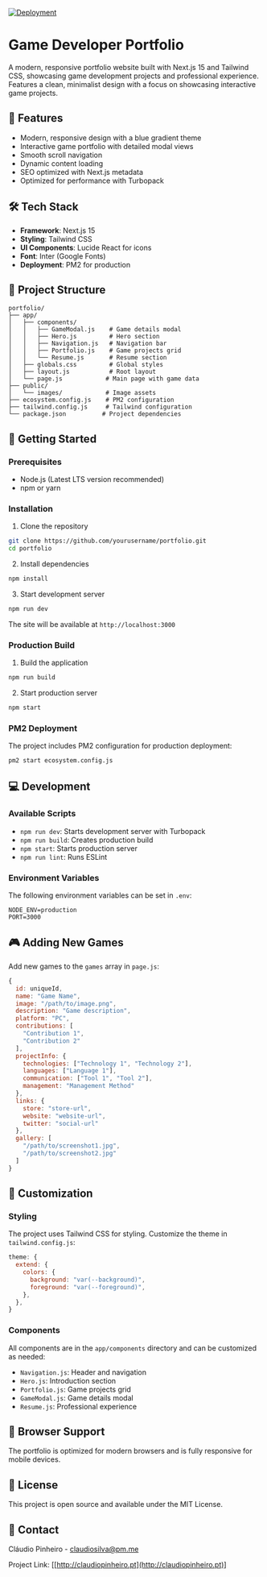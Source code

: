[![Deployment](https://github.com/syl3n7/portfolio/actions/workflows/main.yml/badge.svg?branch=main)](https://github.com/syl3n7/portfolio/actions/workflows/main.yml)

# Game Developer Portfolio

A modern, responsive portfolio website built with Next.js 15 and Tailwind CSS, showcasing game development projects and professional experience. Features a clean, minimalist design with a focus on showcasing interactive game projects.

## 🚀 Features

- Modern, responsive design with a blue gradient theme
- Interactive game portfolio with detailed modal views
- Smooth scroll navigation
- Dynamic content loading
- SEO optimized with Next.js metadata
- Optimized for performance with Turbopack

## 🛠 Tech Stack

- **Framework**: Next.js 15
- **Styling**: Tailwind CSS
- **UI Components**: Lucide React for icons
- **Font**: Inter (Google Fonts)
- **Deployment**: PM2 for production

## 📁 Project Structure

```
portfolio/
├── app/
│   ├── components/
│   │   ├── GameModal.js    # Game details modal
│   │   ├── Hero.js         # Hero section
│   │   ├── Navigation.js   # Navigation bar
│   │   ├── Portfolio.js    # Game projects grid
│   │   └── Resume.js       # Resume section
│   ├── globals.css         # Global styles
│   ├── layout.js           # Root layout
│   └── page.js            # Main page with game data
├── public/
│   └── images/            # Image assets
├── ecosystem.config.js    # PM2 configuration
├── tailwind.config.js     # Tailwind configuration
└── package.json          # Project dependencies
```

## 🚀 Getting Started

### Prerequisites

- Node.js (Latest LTS version recommended)
- npm or yarn

### Installation

1. Clone the repository
```bash
git clone https://github.com/yourusername/portfolio.git
cd portfolio
```

2. Install dependencies
```bash
npm install
```

3. Start development server
```bash
npm run dev
```

The site will be available at `http://localhost:3000`

### Production Build

1. Build the application
```bash
npm run build
```

2. Start production server
```bash
npm start
```

### PM2 Deployment

The project includes PM2 configuration for production deployment:

```bash
pm2 start ecosystem.config.js
```

## 💻 Development

### Available Scripts

- `npm run dev`: Starts development server with Turbopack
- `npm run build`: Creates production build
- `npm start`: Starts production server
- `npm run lint`: Runs ESLint

### Environment Variables

The following environment variables can be set in `.env`:

```env
NODE_ENV=production
PORT=3000
```

## 🎮 Adding New Games

Add new games to the `games` array in `page.js`:

```javascript
{
  id: uniqueId,
  name: "Game Name",
  image: "/path/to/image.png",
  description: "Game description",
  platform: "PC",
  contributions: [
    "Contribution 1",
    "Contribution 2"
  ],
  projectInfo: {
    technologies: ["Technology 1", "Technology 2"],
    languages: ["Language 1"],
    communication: ["Tool 1", "Tool 2"],
    management: "Management Method"
  },
  links: {
    store: "store-url",
    website: "website-url",
    twitter: "social-url"
  },
  gallery: [
    "/path/to/screenshot1.jpg",
    "/path/to/screenshot2.jpg"
  ]
}
```

## 🎨 Customization

### Styling

The project uses Tailwind CSS for styling. Customize the theme in `tailwind.config.js`:

```javascript
theme: {
  extend: {
    colors: {
      background: "var(--background)",
      foreground: "var(--foreground)",
    },
  },
}
```

### Components

All components are in the `app/components` directory and can be customized as needed:
- `Navigation.js`: Header and navigation
- `Hero.js`: Introduction section
- `Portfolio.js`: Game projects grid
- `GameModal.js`: Game details modal
- `Resume.js`: Professional experience

## 📱 Browser Support

The portfolio is optimized for modern browsers and is fully responsive for mobile devices.

## 📄 License

This project is open source and available under the MIT License.

## 📧 Contact

Cláudio Pinheiro - claudiosilva@pm.me

Project Link: [[http://claudiopinheiro.pt](http://claudiopinheiro.pt)]
